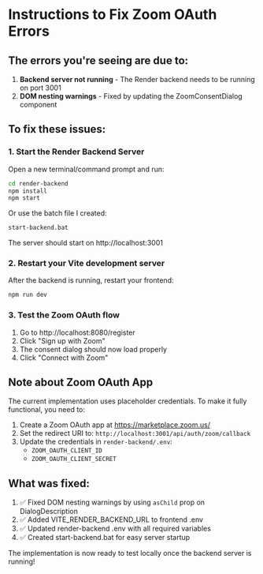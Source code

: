 # Instructions to Fix Zoom OAuth Errors

## The errors you're seeing are due to:

1. **Backend server not running** - The Render backend needs to be running on port 3001
2. **DOM nesting warnings** - Fixed by updating the ZoomConsentDialog component

## To fix these issues:

### 1. Start the Render Backend Server

Open a new terminal/command prompt and run:

```bash
cd render-backend
npm install
npm start
```

Or use the batch file I created:
```bash
start-backend.bat
```

The server should start on http://localhost:3001

### 2. Restart your Vite development server

After the backend is running, restart your frontend:
```bash
npm run dev
```

### 3. Test the Zoom OAuth flow

1. Go to http://localhost:8080/register
2. Click "Sign up with Zoom"
3. The consent dialog should now load properly
4. Click "Connect with Zoom"

## Note about Zoom OAuth App

The current implementation uses placeholder credentials. To make it fully functional, you need to:

1. Create a Zoom OAuth app at https://marketplace.zoom.us/
2. Set the redirect URI to: `http://localhost:3001/api/auth/zoom/callback`
3. Update the credentials in `render-backend/.env`:
   - `ZOOM_OAUTH_CLIENT_ID`
   - `ZOOM_OAUTH_CLIENT_SECRET`

## What was fixed:

1. ✅ Fixed DOM nesting warnings by using `asChild` prop on DialogDescription
2. ✅ Added VITE_RENDER_BACKEND_URL to frontend .env
3. ✅ Updated render-backend .env with all required variables
4. ✅ Created start-backend.bat for easy server startup

The implementation is now ready to test locally once the backend server is running!
